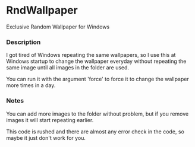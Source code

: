 # RndWallpaper
Exclusive Random Wallpaper for Windows

### Description
I got tired of Windows repeating the same wallpapers, so I use this at Windows startup to change the wallpaper everyday without repeating the same image until all images in the folder are used.

You can run it with the argument 'force' to force it to change the wallpaper more times in a day.

### Notes
You can add more images to the folder without problem, but if you remove images it will start repeating earlier.

This code is rushed and there are almost any error check in the code, so maybe it just don't work for you.
